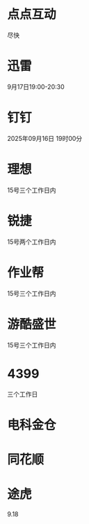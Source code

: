 # 点点互动
尽快


# 迅雷
9月17日19:00-20:30

# 钉钉
2025年09月16日 19时00分

# 理想
15号三个工作日内

# 锐捷
15号两个工作日内

# 作业帮
15号三个工作日内

# 游酷盛世
15号三个工作日内

# 4399
三个工作日

# 电科金仓

# 同花顺

# 途虎
9.18
<!--stackedit_data:
eyJoaXN0b3J5IjpbLTczNzI2Mzc2NSwxMzY4MDIzOTIxLDcxOD
gxODU5NCwtMjA1NTg1ODIzNSwxNTU3NjM2MjM3LC0yNTAwMjEy
NjEsMjA4MzUyNzE5LC0xMjM1NTU2Njk1LDE0MDc0MDUxMDUsMT
M1NzI2NDQ2Ml19
-->